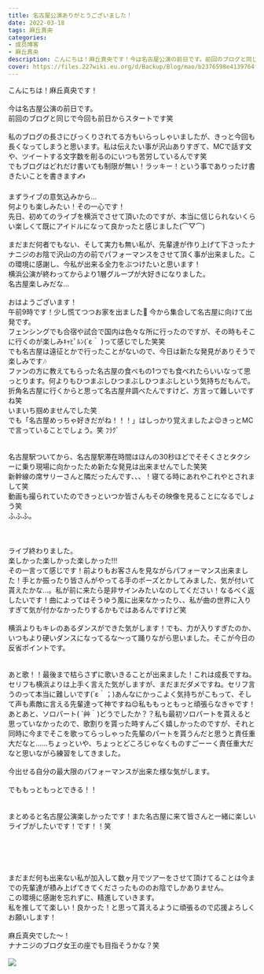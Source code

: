 ```yaml
---
title: 名古屋公演ありがとうございました！
date: 2022-03-18
tags: 麻丘真央
categories: 
- 成员博客
- 麻丘真央
description: こんにちは！麻丘真央です！今は名古屋公演の前日です。前回のブログと同じで今回も前日からスタートです笑私のブログの長さにびっくりされてる方もいらっしゃいましたが、きっと今回も長くなってしま...
cover: https://files.227wiki.eu.org/d/Backup/Blog/mao/b2376598e4139764fae89fde88f36.jpg 
---
```

<div class="blog_detail__main">
        こんにちは！麻丘真央です！<br/>
<br/>
今は名古屋公演の前日です。<br/>
前回のブログと同じで今回も前日からスタートです笑<br/>
<br/>
私のブログの長さにびっくりされてる方もいらっしゃいましたが、きっと今回も長くなってしまうと思います。私は伝えたい事が沢山ありすぎて、MCで話す文や、ツイートする文字数を削るのにいつも苦労しているんです笑<br/>
でもブログはどれだけ書いても制限が無い！ラッキー！という事でありったけ書きたいことを書きます✍️<br/>
<br/>
まずライブの意気込みから...<br/>
何よりも楽しみたい！その一心です！<br/>
先日、初めてのライブを横浜でさせて頂いたのですが、本当に信じられないくらい楽しくて既にアイドルになって良かったと感じました(⌒▽⌒)<br/>
<br/>
まだまだ何者でもない、そして実力も無い私が、先輩達が作り上げて下さったナナニジのお陰で沢山の方の前でパフォーマンスをさせて頂く事が出来ました。この環境に感謝し、今私が出来る全力をぶつけたいと思います！<br/>
横浜公演が終わってからより1層グループが大好きになりました。<br/>
名古屋楽しみだな…<br/>
<br/>
おはようございます！<br/>
午前9時です！少し慌てつつお家を出ました🚗 今から集合して名古屋に向けて出発です。<br/>
フェンシングでも合宿や試合で国内は色々な所に行ったのですが、その時もそこに行くのが楽しみｷｬﾋﾟﾙﾝ(´ε｀ )って感じでした笑笑<br/>
でも名古屋は遠征とかで行ったことがないので、今日は新たな発見がありそうで楽しみです🎶<br/>
ファンの方に教えてもらった名古屋の食べもの1つでも食べれたらいいなって思っとります。何よりもひつまぶしひつまぶしひつまぶしという気持ちだもんで。<br/>
折角名古屋に行くからと思って名古屋弁調べたんですけど、方言って難しいですね笑<br/>
いまいち掴めませんでした笑<br/>
でも「名古屋めっちゃ好きだがね！！！」はしっかり覚えましたよ😉きっとMCで言っていることでしょう。笑  ﾌﾗｸﾞ<br/>
<br/>
<br/>
名古屋駅ついてから、名古屋駅滞在時間はほんの30秒ほどでそそくさとタクシーに乗り現場に向かったため新たな発見は出来ませんでした笑笑<br/>
新幹線の席サリーさんと隣だったんです、、、！寝てる時にあれやこれやとされまして笑<br/>
動画も撮られていたのできっといつか皆さんもその映像を見ることになるでしょう笑<br/>
ふふふ。<br/>
<br/>
<br/>
<br/>
ライブ終わりました。<br/>
楽しかった楽しかった楽しかった!!!<br/>
その一言って感じです！前よりもお客さんを見ながらパフォーマンス出来ました！手とか振ったり皆さんがやってる手のポーズとかしてみました、気が付いて貰えたかな…。私が前に来たら是非サインみたいなのしてください！なるべく返したいです！曲によってはそうゆう風に出来なかったり、、私が曲の世界に入りすぎて気が付かなかったりするかもではあるんですけど笑<br/>
<br/>
横浜よりもキレのあるダンスができた気がします！でも、力が入りすぎたのか、いつもより硬いダンスになってるな〜って踊りながら思いました。そこが今日の反省ポイントです。<br/>
<br/>
<br/>
あと歌！！最後まで枯らさずに歌いきることが出来ました！これは成長ですね。セリフも横浜よりは上手く言えた気がしますが、まだまだダメですね。セリフ言うのって本当に難しいです(´ε｀；)あんなにかっこよく気持ちがこもって、そして声も素敵に言える先輩達って神ですね😌私ももっともっと頑張らなきゃです！<br/>
あとあと、ソロパート( ´艸｀)どうでしたか？？私も最初ソロパートを貰えると思っていなかったので、歌割りを貰った時すんごく嬉しかったのですが、それと同時に今までそこを歌ってらっしゃった先輩のパートを貰うんだと思うと責任重大だなと......ちょっといや、ちょっとどころじゃなくものすごーーく責任重大だなと思いながら練習をしてきました。<br/>
<br/>
今出せる自分の最大限のパフォーマンスが出来た様な気がします。<br/>
<br/>
でももっともっとできる！！<br/>
<br/>
<br/>
まとめると名古屋公演楽しかったです！また名古屋に来て皆さんと一緒に楽しいライブがしたいです！です！！笑<br/>
<br/>
<br/>
<br/>
<br/>
<br/>
まだまだ何も出来ない私が加入して数ヶ月でツアーをさせて頂けてることは今までの先輩達が積み上げてきてくださったもののお陰でしかありません。<br/>
この環境に感謝を忘れずに、精進していきます。<br/>
私を推してて楽しい！良かった！と思って貰えるように頑張るので応援よろしくお願いします！<br/>
<br/>
麻丘真央でした〜！<br/>
ナナニジのブログ女王の座でも目指そうかな？笑<br/>
<br/>
<img src="https://files.227wiki.eu.org/d/Backup/Blog/mao/b2376598e4139764fae89fde88f36.jpg">
<!--twitter-->

<!--//twitter-->
</img></div>